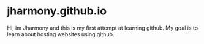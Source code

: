 # jharmony.github.io

Hi, im Jharmony and this is my first attempt at learning github. My goal is to learn about hosting websites using github.

